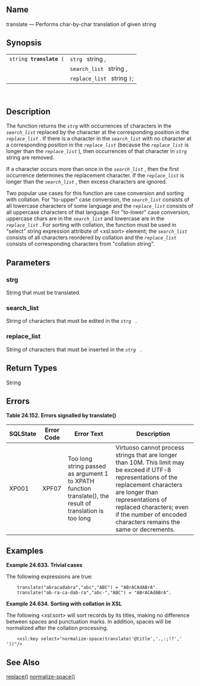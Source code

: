 <div>

<div>

</div>

<div>

## Name

translate — Performs char-by-char translation of given string

</div>

<div>

## Synopsis

<div>

|                              |                             |
|------------------------------|-----------------------------|
| `string `**`translate`**` (` | `strg ` string ,            |
|                              | `search_list ` string ,     |
|                              | `replace_list ` string `)`; |

<div>

 

</div>

</div>

</div>

<div>

## Description

The function returns the *`strg`* with occurrences of characters in the
*`search_list`* replaced by the character at the corresponding position
in the *`replace_list`* . If there is a character in the *`search_list`*
with no character at a corresponding position in the *`replace_list`*
(because the *`replace_list`* is longer than the *`replace_list`* ),
then occurrences of that character in *`strg`* string are removed.

If a character occurs more than once in the *`search_list`* , then the
first occurrence determines the replacement character. If the
*`replace_list`* is longer than the *`search_list`* , then excess
characters are ignored.

Two popular use cases for this function are case conversion and sorting
with collation. For "to-upper" case conversion, the *`search_list`*
consists of all lowercase characters of some language and the
*`replace_list`* consists of all uppercase characters of that language.
For "to-lower" case conversion, uppercase chars are in the
*`search_list`* and lowercase are in the *`replace_list`* . For sorting
with collation, the function must be used in "select" string expression
attribute of \<xsl:sort\> element; the *`search_list`* consists of all
characters reordered by collation and the *`replace_list`* consists of
corresponding characters from "collation string".

</div>

<div>

## Parameters

<div>

### strg

String that must be translated.

</div>

<div>

### search_list

String of characters that must be edited in the *`strg `* .

</div>

<div>

### replace_list

String of characters that must be inserted in the *`strg `* .

</div>

</div>

<div>

## Return Types

String

</div>

<div>

## Errors

<div>

**Table 24.152. Errors signalled by translate()**

<div>

| SQLState                              | Error Code                            | Error Text                                                                                                                                | Description                                                                                                                                                                                                                                                                |
|---------------------------------------|---------------------------------------|-------------------------------------------------------------------------------------------------------------------------------------------|----------------------------------------------------------------------------------------------------------------------------------------------------------------------------------------------------------------------------------------------------------------------------|
| <span class="errorcode">XP001 </span> | <span class="errorcode">XPF07 </span> | <span class="errortext">Too long string passed as argument 1 to XPATH function translate(), the result of translation is too long </span> | Virtuoso cannot process strings that are longer than 10M. This limit may be exceed if UTF-8 representations of the replacement characters are longer than representations of replaced characters; even if the number of encoded characters remains the same or decrements. |

</div>

</div>

  

</div>

<div>

## Examples

<div>

**Example 24.633. Trivial cases**

<div>

The following expressions are true:

``` screen
    translate("abracadabra","abc","ABC") = "ABrACAdABrA".
    translate("ab-ra-ca-dab-ra","abc-","ABC") = "ABrACAdABrA".
```

</div>

</div>

  

<div>

**Example 24.634. Sorting with collation in XSL**

<div>

The following \<xsl:sort\> will sort records by its titles, making no
difference between spaces and punctuation marks. In addition, spaces
will be normalized after the collation processing.

``` screen
    <xsl:key select="normalize-space(translate('@title','.,:;!?','      '))"/>
```

</div>

</div>

  

</div>

<div>

## See Also

<a href="xpf_replace.html" class="link" title="replace">replace()</a>
<a href="xpf_normalize_space.html" class="link"
title="normalize-space">normalize-space()</a>

</div>

</div>
